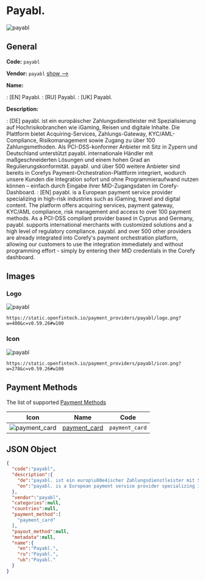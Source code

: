 
# Payabl. 
![payabl](https://static.openfintech.io/payment_providers/payabl/logo.png?w=400&c=v0.59.26#w100)  

## General 
 
**Code:** `payabl` 
 
**Vendor:** `payabl` [show -->](/vendors/payabl/) 
 
**Name:** 
 
:	[EN] Payabl. 
:	[RU] Payabl. 
:	[UK] Payabl. 
 
**Description:** 
 
: [DE] payabl. ist ein europäischer Zahlungsdienstleister mit Spezialisierung auf Hochrisikobranchen wie iGaming, Reisen und digitale Inhalte. Die Plattform bietet Acquiring-Services, Zahlungs-Gateway, KYC/AML-Compliance, Risikomanagement sowie Zugang zu über 100 Zahlungsmethoden. Als PCI-DSS-konformer Anbieter mit Sitz in Zypern und Deutschland unterstützt payabl. internationale Händler mit maßgeschneiderten Lösungen und einem hohen Grad an Regulierungskonformität. payabl. und über 500 weitere Anbieter sind bereits in Corefys Payment-Orchestration-Plattform integriert, wodurch unsere Kunden die Integration sofort und ohne Programmieraufwand nutzen können – einfach durch Eingabe ihrer MID-Zugangsdaten im Corefy-Dashboard. 
: [EN] payabl. is a European payment service provider specializing in high-risk industries such as iGaming, travel and digital content. The platform offers acquiring services, payment gateway, KYC/AML compliance, risk management and access to over 100 payment methods. As a PCI-DSS compliant provider based in Cyprus and Germany, payabl. supports international merchants with customized solutions and a high level of regulatory compliance. payabl. and over 500 other providers are already integrated into Corefy's payment orchestration platform, allowing our customers to use the integration immediately and without programming effort - simply by entering their MID credentials in the Corefy dashboard. 
 

## Images 

### Logo 
 
![payabl](https://static.openfintech.io/payment_providers/payabl/logo.png?w=400&c=v0.59.26#w100)  

```
https://static.openfintech.io/payment_providers/payabl/logo.png?w=400&c=v0.59.26#w100
```  

### Icon 
 
![payabl](https://static.openfintech.io/payment_providers/payabl/icon.png?w=278&c=v0.59.26#w100)  

```
https://static.openfintech.io/payment_providers/payabl/icon.png?w=278&c=v0.59.26#w100
```  

## Payment Methods 
 
The list of supported [Payment Methods](/payment-methods/) 

|Icon|Name|Code| 
|:---:|:---:|:---:| 
|![payment_card](https://static.openfintech.io/payment_methods/payment_card/icon.svg?w=278&c=v0.59.26#w100) |[payment_card](/payment-methods/payment_card/)|`payment_card`| 
 

## JSON Object 

```json
{
  "code":"payabl",
  "description":{
    "de":"payabl. ist ein europ\u00e4ischer Zahlungsdienstleister mit Spezialisierung auf Hochrisikobranchen wie iGaming, Reisen und digitale Inhalte. Die Plattform bietet Acquiring-Services, Zahlungs-Gateway, KYC\/AML-Compliance, Risikomanagement sowie Zugang zu \u00fcber 100 Zahlungsmethoden. Als PCI-DSS-konformer Anbieter mit Sitz in Zypern und Deutschland unterst\u00fctzt payabl. internationale H\u00e4ndler mit ma\u00dfgeschneiderten L\u00f6sungen und einem hohen Grad an Regulierungskonformit\u00e4t. payabl. und \u00fcber 500 weitere Anbieter sind bereits in Corefys Payment-Orchestration-Plattform integriert, wodurch unsere Kunden die Integration sofort und ohne Programmieraufwand nutzen k\u00f6nnen \u2013 einfach durch Eingabe ihrer MID-Zugangsdaten im Corefy-Dashboard.",
    "en":"payabl. is a European payment service provider specializing in high-risk industries such as iGaming, travel and digital content. The platform offers acquiring services, payment gateway, KYC\/AML compliance, risk management and access to over 100 payment methods. As a PCI-DSS compliant provider based in Cyprus and Germany, payabl. supports international merchants with customized solutions and a high level of regulatory compliance. payabl. and over 500 other providers are already integrated into Corefy's payment orchestration platform, allowing our customers to use the integration immediately and without programming effort - simply by entering their MID credentials in the Corefy dashboard."
  },
  "vendor":"payabl",
  "categories":null,
  "countries":null,
  "payment_method":[
    "payment_card"
  ],
  "payout_method":null,
  "metadata":null,
  "name":{
    "en":"Payabl.",
    "ru":"Payabl.",
    "uk":"Payabl."
  }
}
```  
